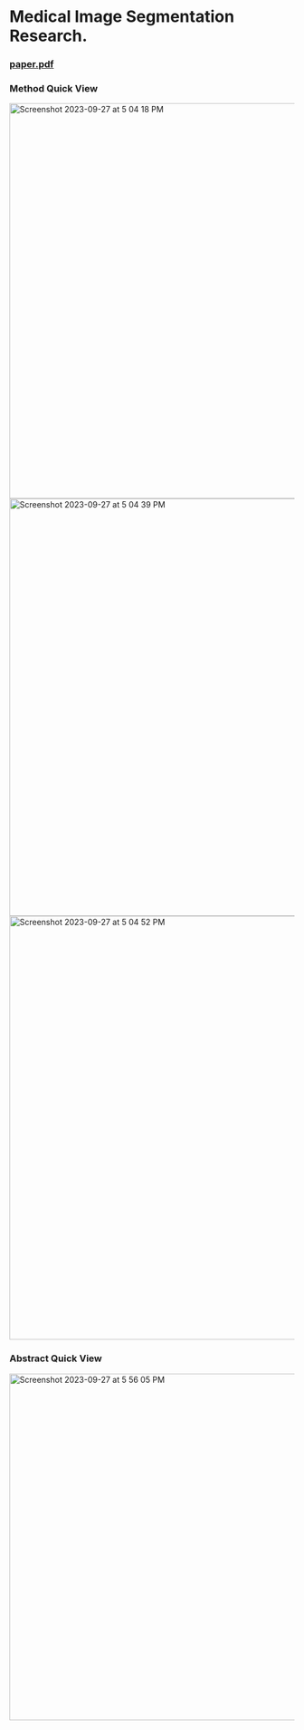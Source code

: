 # Medical Image Segmentation Research.
### [paper.pdf](https://github.com/jaejungscene/Medical-Image-Segmentation-Paper/blob/main/research-paper.pdf)

### Method Quick View
<img width="698" alt="Screenshot 2023-09-27 at 5 04 18 PM" src="https://github.com/jaejungscene/Medical-Image-Segmentation-Paper/assets/88542073/f8a62a70-5280-438f-aeef-60ab8348c213">
<img width="737" alt="Screenshot 2023-09-27 at 5 04 39 PM" src="https://github.com/jaejungscene/Medical-Image-Segmentation-Paper/assets/88542073/d4ec3abc-5203-43f3-92f6-3d5f956952d2">
<img width="748" alt="Screenshot 2023-09-27 at 5 04 52 PM" src="https://github.com/jaejungscene/Medical-Image-Segmentation-Paper/assets/88542073/b93c6e6c-c55e-4e2a-b821-82c07cfd30c1">

### Abstract Quick View
<img width="612" alt="Screenshot 2023-09-27 at 5 56 05 PM" src="https://github.com/jaejungscene/Medical-Image-Segmentation-Paper/assets/88542073/a5193551-9c42-406c-b38c-663967fdee74">
